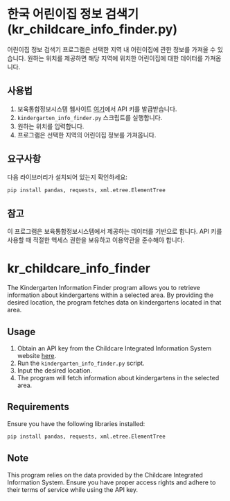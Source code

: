 # 한국 어린이집 정보 검색기 (kr_childcare_info_finder.py)

어린이집 정보 검색기 프로그램은 선택한 지역 내 어린이집에 관한 정보를 가져올 수 있습니다. 원하는 위치를 제공하면 해당 지역에 위치한 어린이집에 대한 데이터를 가져옵니다.

## 사용법
1. 보육통합정보시스템 웹사이트 [여기](https://info.childcare.go.kr/info/oais/introduction/Intro.jsp)에서 API 키를 발급받습니다.
2. `kindergarten_info_finder.py` 스크립트를 실행합니다.
3. 원하는 위치를 입력합니다.
4. 프로그램은 선택한 지역의 어린이집 정보를 가져옵니다.

## 요구사항
다음 라이브러리가 설치되어 있는지 확인하세요:
```cmd
pip install pandas, requests, xml.etree.ElementTree
```

## 참고
이 프로그램은 보육통합정보시스템에서 제공하는 데이터를 기반으로 합니다. API 키를 사용할 때 적절한 액세스 권한을 보유하고 이용약관을 준수해야 합니다.


# kr_childcare_info_finder

The Kindergarten Information Finder program allows you to retrieve information about kindergartens within a selected area. By providing the desired location, the program fetches data on kindergartens located in that area.

## Usage
1. Obtain an API key from the Childcare Integrated Information System website [here](https://info.childcare.go.kr/info/oais/introduction/Intro.jsp).
2. Run the `kindergarten_info_finder.py` script.
3. Input the desired location.
4. The program will fetch information about kindergartens in the selected area.

## Requirements
Ensure you have the following libraries installed:
```cmd
pip install pandas, requests, xml.etree.ElementTree
```


## Note
This program relies on the data provided by the Childcare Integrated Information System. Ensure you have proper access rights and adhere to their terms of service while using the API key.
